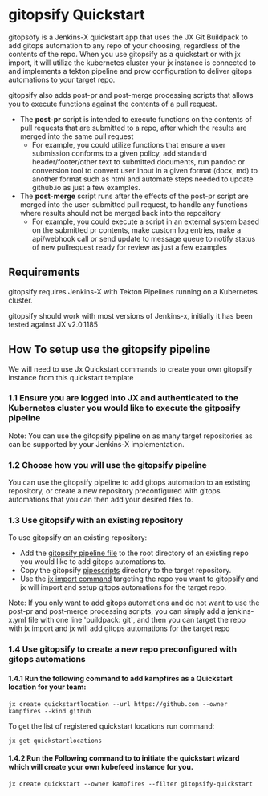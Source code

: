 # gitopsify Quickstart

gitopsofy is a Jenkins-X quickstart app that uses the JX Git Buildpack to add gitops automation to any repo of your choosing, regardless of the contents of the repo. When you use gitopsify as a quickstart or with jx import, it will utilize the kubernetes cluster your jx instance is connected to and implements a tekton pipeline and prow configuration to deliver gitops automations to your target repo. 

gitopsify also adds post-pr and post-merge processing scripts that allows you to execute functions against the contents of a pull request.
- The **post-pr** script is intended to execute functions on the contents of pull requests that are submitted to a repo, after which the results are merged into the same pull request
  - For example, you could utilize functions that ensure a user submission conforms to a given policy, add standard header/footer/other text to submitted documents, run pandoc or conversion tool to convert user input in a given format (docx, md) to another format such as html and automate steps needed to update github.io as just a few examples. 
- The **post-merge** script runs after the effects of the post-pr script are merged into the user-submitted pull request, to handle any functions where results should not be merged back into the repository
  - For example, you could execute a script in an external system based on the submitted pr contents, make custom log entries, make a api/webhook call or send update to message queue to notify status of new pullrequest ready for review as just a few examples

## Requirements
gitopsify requires Jenkins-X with Tekton Pipelines running on a Kubernetes cluster.

gitopsify should work with most versions of Jenkins-x, initially it has been tested against JX v2.0.1185

## How To setup use the gitopsify pipeline
We will need to use Jx Quickstart commands to create your own gitopsify instance from this quickstart template

### 1.1 Ensure you are logged into JX and authenticated to the Kubernetes cluster you would like to execute the gitposify pipeline

Note: You can use the gitopsify pipeline on as many target repositories as can be supported by your Jenkins-X implementation. 

### 1.2 Choose how you will use the gitopsify pipeline

You can use the gitopsify pipeline to add gitops automation to an existing repository, or create a new repository preconfigured with gitops automations that you can then add your desired files to. 

### 1.3 Use gitopsify with an existing repository

To use gitopsify on an existing repository:
- Add the [gitopsify pipeline file](https://github.com/kampfires/gitopsify-quickstart/blob/master/jenkins-x.yml) to the root directory of an existing repo you would like to add gitops automations to.
- Copy the gitopsify [pipescripts]() directory to the target repository.
- Use the [jx import command](https://jenkins-x.io/commands/jx_import/) targeting the repo you want to gitopsify and jx will import and setup gitops automations for the target repo.  

Note: If you only want to add gitops automations and do not want to use the post-pr and post-merge processing scripts, you can simply add a jenkins-x.yml file with one line 'buildpack: git`, and then you can target the repo with jx import and jx will add gitops automations for the target repo

### 1.4 Use gitopsify to create a new repo preconfigured with gitops automations

#### 1.4.1 Run the following command to add kampfires as a Quickstart location for your team:

`jx create quickstartlocation --url https://github.com --owner kampfires --kind github`  

To get the list of registered quickstart locations run command:

`jx get quickstartlocations`  

#### 1.4.2 Run the Following command to to initiate the quickstart wizard which will create your own kubefeed instance for you.
`jx create quickstart --owner kampfires --filter gitopsify-quickstart`
